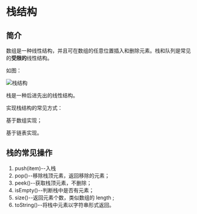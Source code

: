 # 栈结构

## 简介

数组是一种线性结构，并且可在数组的任意位置插入和删除元素。栈和队列是常见的**受限的**线性结构。

如图：

![栈结构](https://gitee.com/jackzhoumine/jack-picture/raw/master/data-structure/stack.png)

栈是一种后进先出的线性结构。

实现栈结构的常见方式：

基于数组实现；

基于链表实现。

## 栈的常见操作

1. push(item)--入栈
2. pop()--移除栈顶元素，返回移除的元素；
3. peek()--获取栈顶元素，不删除；
4. isEmpty()--判断栈中是否有元素；
5. size()--返回元素个数，类似数组的 length ;
6. toString()--将栈中元素以字符串形式返回。

